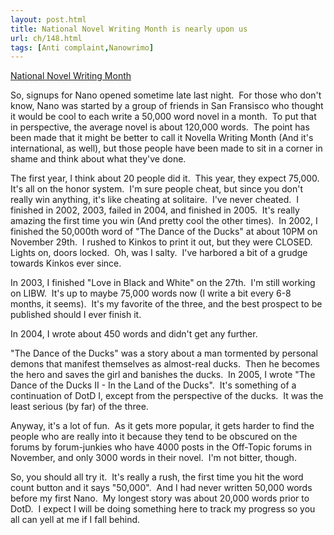 ```yaml
---
layout: post.html
title: National Novel Writing Month is nearly upon us
url: ch/148.html
tags: [Anti complaint,Nanowrimo]
---
```

[National Novel Writing Month](http://www.nanowrimo.org/)

So, signups for Nano opened sometime late last night.  For those who don't know, Nano was started by a group of friends in San Fransisco who thought it would be cool to each write a 50,000 word novel in a month.  To put that in perspective, the average novel is about 120,000 words.  The point has been made that it might be better to call it Novella Writing Month (And it's international, as well), but those people have been made to sit in a corner in shame and think about what they've done.

The first year, I think about 20 people did it.  This year, they expect 75,000.  It's all on the honor system.  I'm sure people cheat, but since you don't really win anything, it's like cheating at solitaire.  I've never cheated.  I finished in 2002, 2003, failed in 2004, and finished in 2005.  It's really amazing the first time you win (And pretty cool the other times).  In 2002, I finished the 50,000th word of "The Dance of the Ducks" at about 10PM on November 29th.  I rushed to Kinkos to print it out, but they were CLOSED.  Lights on, doors locked.  Oh, was I salty.  I've harbored a bit of a grudge towards Kinkos ever since.

In 2003, I finished "Love in Black and White" on the 27th.  I'm still working on LIBW.  It's up to maybe 75,000 words now (I write a bit every 6-8 months, it seems).  It's my favorite of the three, and the best prospect to be published should I ever finish it.

In 2004, I wrote about 450 words and didn't get any further.

"The Dance of the Ducks" was a story about a man tormented by personal demons that manifest themselves as almost-real ducks.  Then he becomes the hero and saves the girl and banishes the ducks.  In 2005, I wrote "The Dance of the Ducks II - In the Land of the Ducks".  It's something of a continuation of DotD I, except from the perspective of the ducks.  It was the least serious (by far) of the three.

Anyway, it's a lot of fun.  As it gets more popular, it gets harder to find the people who are really into it because they tend to be obscured on the forums by forum-junkies who have 4000 posts in the Off-Topic forums in November, and only 3000 words in their novel.  I'm not bitter, though.

So, you should all try it.  It's really a rush, the first time you hit the word count button and it says "50,000".  And I had never written 50,000 words before my first Nano.  My longest story was about 20,000 words prior to DotD.  I expect I will be doing something here to track my progress so you all can yell at me if I fall behind.
